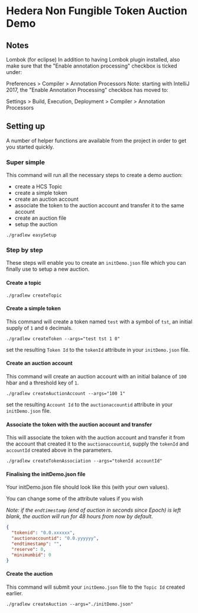 # Hedera Non Fungible Token Auction Demo

## Notes
Lombok (for eclipse)
In addition to having Lombok plugin installed, also make sure that the "Enable annotation processing" checkbox is ticked under:

Preferences > Compiler > Annotation Processors
Note: starting with IntelliJ 2017, the "Enable Annotation Processing" checkbox has moved to:

Settings > Build, Execution, Deployment > Compiler > Annotation Processors

## Setting up

A number of helper functions are available from the project in order to get you started quickly.

### Super simple

This command will run all the necessary steps to create a demo auction:
* create a HCS Topic
* create a simple token
* create an auction account
* associate the token to the auction account and transfer it to the same account
* create an auction file
* setup the auction

```shell
./gradlew easySetup
```

### Step by step

These steps will enable you to create an `initDemo.json` file which you can finally use to setup a new auction.

#### Create a topic

```shell
./gradlew createTopic
```

#### Create a simple token

This command will create a token named `test` with a symbol of `tst`, an initial supply of `1` and `0` decimals.

```shell
./gradlew createToken --args="test tst 1 0"
```

set the resulting `Token Id` to the `tokenId` attribute in your `initDemo.json` file.

#### Create an auction account

This command will create an auction account with an initial balance of `100` hbar and a threshold key of `1`.

```shell
./gradlew createAuctionAccount --args="100 1"
```

set the resulting `Account Id` to the `auctionaccountid` attribute in your `initDemo.json` file.

#### Associate the token with the auction account and transfer

This will associate the token with the auction account and transfer it from the account that created it to the `auctionaccountid`, supply the `tokenId` and `accountId` created above in the parameters.

```shell
./gradlew createTokenAssociation --args="tokenId accountId"
```

#### Finalising the initDemo.json file

Your initDemo.json file should look like this (with your own values).

You can change some of the attribute values if you wish

*Note: if the `endtimestamp` (end of auction in seconds since Epoch) is left blank, the auction will run for 48 hours from now by default.*

```json
{
  "tokenid": "0.0.xxxxxx",
  "auctionaccountid": "0.0.yyyyyy",
  "endtimestamp": "",
  "reserve": 0,
  "minimumbid": 0
}
```

#### Create the auction

This command will submit your `initDemo.json` file to the `Topic Id` created earlier.

```shell
./gradlew createAuction --args="./initDemo.json"
```

